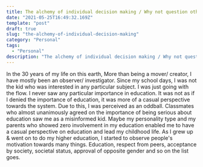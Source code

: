 ```yaml
---
title: The alchemy of individual decision making / Why not question other's decisions and not defend yours?
date: "2021-05-25T16:49:32.169Z"
template: "post"
draft: true
slug: "the-alchemy-of-individual-decision-making"
category: "Personal"
tags:
  - "Personal"
description: "The alchemy of individual decision making / Why not question other's decisions and not defend yours?"
---
```

In the 30 years of my life on this earth, More than being a mover/ creator, I have mostly been an observer/ investigator.
Since my school days, I was not the kid who was interested in any particular subject. I was just going with the flow. I never saw any particular importance in education. It was not as if I denied the importance of education, it was more of a casual perspective towards the system.
Due to this, I was perceived as an oddball. Classmates who almost unanimously agreed on the importance of being serious about education saw me as a misinformed kid.
Maybe my personality type and my parents who showed zero involvement in my education enabled me to have a casual perspective on education and lead my childhood life.
As I grew up & went on to do my higher education, I started to observe people's motivation towards many things. Education, respect from peers, acceptance by society, societal status, approval of opposite gender and so on the list goes.

